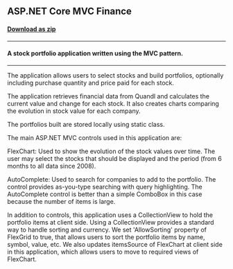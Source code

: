 ## ASP.NET Core MVC Finance
#### [Download as zip](https://downgit.github.io/#/home?url=https://github.com/GrapeCity/ComponentOne-ASPNET-MVC-Samples/tree/master/ASPNETCore/HowTo/C1Finance)
____
#### A stock portfolio application written using the MVC pattern.
____
The application allows users to select stocks and build portfolios, optionally including 
purchase quantity and price paid for each stock.

The application retrieves financial data from Quandl and calculates the current 
value and change for each stock. It also creates charts comparing the evolution in stock
value for each company.

The portfolios built are stored locally using static class.

The main ASP.NET MVC controls used in this application are:

FlexChart: Used to show the evolution of the stock values over time. The user may select the
stocks that should be displayed and the period (from 6 months to all data since 2008).

AutoComplete: Used to search for companies to add to the portfolio. The control provides
as-you-type searching with query highlighting. The AutoComplete control is better than
a simple ComboBox in this case because the number of items is large.

In addition to controls, this application uses a CollectionView to hold the portfolio
items at client side. Using a CollectionView provides a standard way to handle sorting and currency.
We set 'AllowSorting' property of FlexGrid to true, that allows users to sort the 
portfolio items by name, symbol, value, etc.
We also updates itemsSource of FlexChart at client side in this application, which allows users to 
move to required views of FlexChart.

